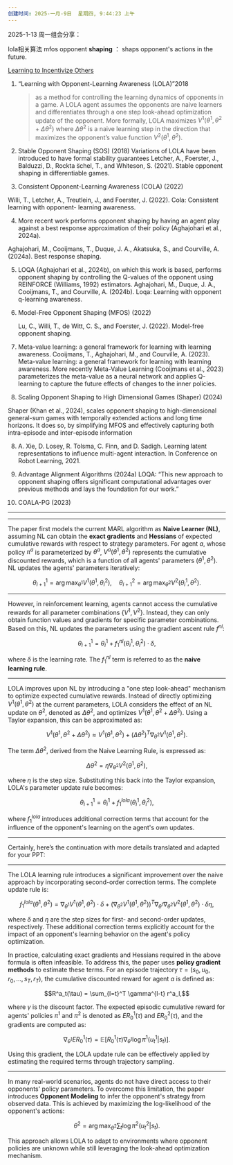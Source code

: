 ```yaml
---
创建时间: 2025-一月-9日  星期四, 9:44:23 上午
---
```

2025-1-13 周一组会分享：


lola相关算法
mfos
opponent **shaping** ： shaps opponent's actions in the future.



[Learning to Incentivize Others](https://zhuanlan.zhihu.com/p/150688960)

1. “Learning with Opponent-Learning Awareness (LOLA)”2018
   >as a method for controlling the learning dynamics of opponents in a game.
   >A LOLA agent assumes the opponents are naive learners and differentiates through a one step look-ahead optimization update of the opponent. More formally, LOLA maximizes $V^1(\theta^1, \theta^2 + \Delta\theta^2)$ where $\Delta\theta^2$ is a naive learning step in the direction that maximizes the opponent’s value function $V^2(\theta^1, \theta^2)$. 
   
2. Stable Opponent Shaping (SOS) (2018)
Variations of LOLA have been introduced to have formal stability guarantees
Letcher, A., Foerster, J., Balduzzi, D., Rockta ̈schel, T., and Whiteson, S. (2021). Stable opponent shaping in differentiable games.

3. Consistent Opponent-Learning Awareness (COLA) (2022)

Willi, T., Letcher, A., Treutlein, J., and Foerster, J. (2022). Cola: Consistent learning with opponent- learning awareness.

4. More recent work performs opponent shaping by having an agent play against a best response approximation of their policy (Aghajohari et al., 2024a). 

Aghajohari, M., Cooijmans, T., Duque, J. A., Akatsuka, S., and Courville, A. (2024a). Best response shaping.

5. LOQA (Aghajohari et al., 2024b), on which this work is based, performs opponent shaping by controlling the Q-values of the opponent using REINFORCE (Williams, 1992) estimators.
Aghajohari, M., Duque, J. A., Cooijmans, T., and Courville, A. (2024b). Loqa: Learning with opponent q-learning awareness.


4. Model-Free Opponent Shaping (MFOS) (2022)
   
   Lu, C., Willi, T., de Witt, C. S., and Foerster, J. (2022). Model-free opponent shaping.

5. Meta-value learning: a general framework for learning with learning awareness.
Cooijmans, T., Aghajohari, M., and Courville, A. (2023). Meta-value learning: a general framework for learning with learning awareness.
More recently Meta-Value Learning (Cooijmans et al., 2023) parameterizes the meta-value as a neural network and applies Q-learning to capture the future effects of changes to the inner policies. 




7. Scaling Opponent Shaping to High Dimensional Games (Shaper) (2024)
   
Shaper (Khan et al., 2024), scales opponent shaping to high-dimensional general-sum games with temporally extended actions and long time horizons. It does so, by simplifying MFOS and effectively capturing both intra-episode and inter-episode information

  8.  A. Xie, D. Losey, R. Tolsma, C. Finn, and D. Sadigh. Learning latent representations to influence multi-agent interaction. In Conference on Robot Learning, 2021.
   
1. Advantage Alignment Algorithms (2024a)
LOQA: “This new approach to opponent shaping offers significant computational advantages over previous methods and lays the foundation for our work.” 


9. COALA-PG (2023)

---
---

The paper first models the current MARL algorithm as **Naive Learner (NL)**, assuming NL can obtain the **exact gradients** and **Hessians** of expected cumulative rewards with respect to strategy parameters. 
For agent $a$, whose policy $\pi^a$ is parameterized by $\theta^a$, 
$V^a(\theta^1, \theta^2)$ represents the cumulative discounted rewards, which is a function of all agents' parameters $(\theta^1, \theta^2)$. 
NL updates the agents' parameters iteratively:

$$\theta^1_{i+1} = \arg\max_{\theta^1} V^1(\theta^1, \theta^2_i), \quad \theta^2_{i+1} = \arg\max_{\theta^2} V^2(\theta^1_i, \theta^2).$$

---

However, in reinforcement learning, agents cannot access the cumulative rewards for all parameter combinations $\{V^1, V^2\}$. Instead, they can only obtain function values and gradients for specific parameter combinations. Based on this, NL updates the parameters using the gradient ascent rule $f^{nl}$:

$$\theta^1_{i+1} = \theta^1_i + f^{nl}_1(\theta^1_i, \theta^2_i) \cdot \delta,$$

where $\delta$ is the learning rate. The $f^{nl}_1$ term is referred to as the **naive learning rule**.

---

LOLA improves upon NL by introducing a "one step look-ahead" mechanism to optimize expected cumulative rewards. Instead of directly optimizing $V^1(\theta^1, \theta^2)$ at the current parameters, LOLA considers the effect of an NL update on $\theta^2$, denoted as $\Delta \theta^2$, and optimizes $V^1(\theta^1, \theta^2 + \Delta \theta^2)$. Using a Taylor expansion, this can be approximated as:

$$V^1(\theta^1, \theta^2 + \Delta \theta^2) \approx V^1(\theta^1, \theta^2) + (\Delta \theta^2)^T \nabla_{\theta^2} V^1(\theta^1, \theta^2).$$

The term $\Delta \theta^2$, derived from the Naive Learning Rule, is expressed as:

$$\Delta \theta^2 = \eta \nabla_{\theta^2} V^2(\theta^1, \theta^2),$$

where $\eta$ is the step size. Substituting this back into the Taylor expansion, LOLA's parameter update rule becomes:

$$\theta^1_{i+1} = \theta^1_i + f^{lola}_1(\theta^1_i, \theta^2_i),$$

where $f^{lola}_1$ introduces additional correction terms that account for the influence of the opponent's learning on the agent's own updates.

--- 
Certainly, here’s the continuation with more details translated and adapted for your PPT:

---

The LOLA learning rule introduces a significant improvement over the naive approach by incorporating second-order correction terms. The complete update rule is:

$$f^{lola}_1(\theta^1, \theta^2) = \nabla_{\theta^1} V^1(\theta^1, \theta^2) \cdot \delta + (\nabla_{\theta^2} V^1(\theta^1, \theta^2))^T \nabla_{\theta^1} \nabla_{\theta^2} V^2(\theta^1, \theta^2) \cdot \delta \eta,$$

where $\delta$ and $\eta$ are the step sizes for first- and second-order updates, respectively. These additional correction terms explicitly account for the impact of an opponent's learning behavior on the agent's policy optimization.

In practice, calculating exact gradients and Hessians required in the above formula is often infeasible. To address this, the paper uses **policy gradient methods** to estimate these terms. For an episode trajectory $\tau = (s_0, u_0, r_0, \ldots, s_T, r_T)$, the cumulative discounted reward for agent $a$ is defined as:

$$R^a_t(\tau) = \sum_{l=t}^T \gamma^{l-t} r^a_l,$$

where $\gamma$ is the discount factor. The expected episodic cumulative reward for agents' policies $\pi^1$ and $\pi^2$ is denoted as $ER^1_0(\tau)$ and $ER^2_0(\tau)$, and the gradients are computed as:

$$\nabla_{\theta^1} ER^1_0(\tau) = \mathbb{E}[R^1_0(\tau) \nabla_{\theta^1} \log \pi^1(u_t^1 | s_t)].$$

Using this gradient, the LOLA update rule can be effectively applied by estimating the required terms through trajectory sampling.

---

In many real-world scenarios, agents do not have direct access to their opponents' policy parameters. To overcome this limitation, the paper introduces **Opponent Modeling** to infer the opponent's strategy from observed data. This is achieved by maximizing the log-likelihood of the opponent's actions:

$$\theta^2 = \arg\max_{\theta^2} \sum_t \log \pi^2(u_t^2 | s_t).$$

This approach allows LOLA to adapt to environments where opponent policies are unknown while still leveraging the look-ahead optimization mechanism.



